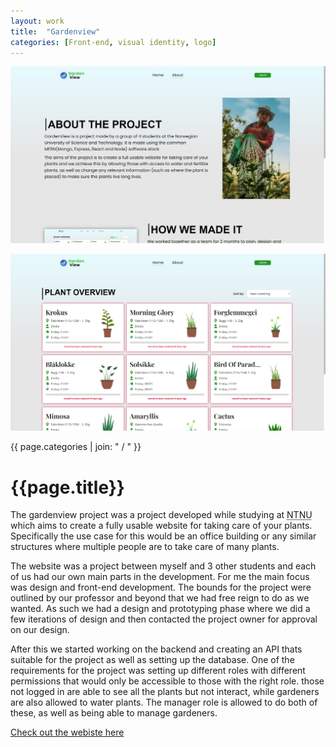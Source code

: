```yaml
---
layout: work
title:  "Gardenview"
categories: [Front-end, visual identity, logo]
---
```


<div id="column1_6">
	<p><img src="/media/images/gardenview_1.png" class="zoom"></p>	
	<p><img src="/media/images/gardenview_2.png" class="zoom"></p>
</div>

<div id="column6_13">
	<span id="projectCats">{{ page.categories | join: " / " }}</span>
	<h1>{{page.title}}</h1>
	<p>
		The gardenview project was a project developed while studying at <acronym title="Norges teknisk-naturvitenskapelige universitet">NTNU</acronym> which aims to create a fully usable website for taking care of your plants. Specifically the use case for this would be an office building or any similar structures where multiple people are to take care of many plants.
	</p>	
	<p>
		The website was a project between myself and 3 other students and each of us had our own main parts in the development. For me the main focus was design and front-end development. The bounds for the project were outlined by our professor and beyond that we had free reign to do as we wanted. As such we had a design and prototyping phase where we did a few iterations of design and then contacted the project owner for approval on our design.
	</p>
	<p>
		After this we started working on the backend and creating an API thats suitable for the project as well as setting up the database. One of the requirements for the project was setting up different roles with different permissions that would only be accessible to those with the right role. those not logged in are able to see all the plants but not interact, while gardeners are also allowed to water plants. The manager role is allowed to do both of these, as well as being able to manage gardeners.
	</p>
	<p><a href="https://gardenview.netlify.app/" target="_blank">Check out the webiste here</a></p>
</div>